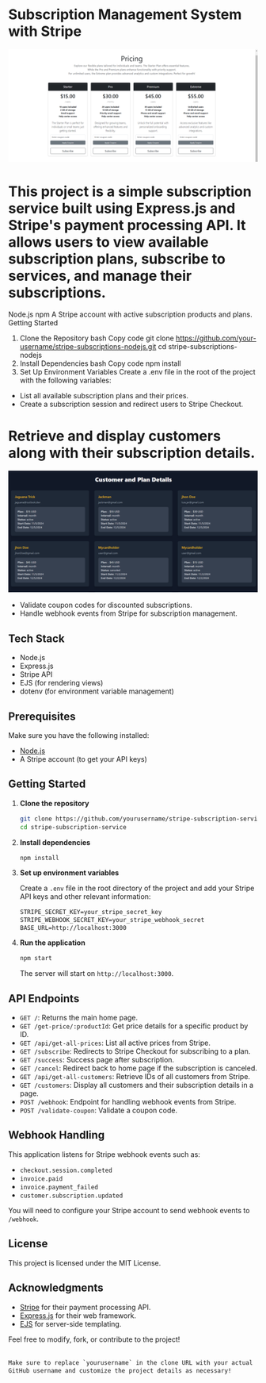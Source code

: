 # Subscription Management System with Stripe

<img src="./assets/Stripe Integration .png">

# This project is a simple subscription service built using Express.js and Stripe's payment processing API. It allows users to view available subscription plans, subscribe to services, and manage their subscriptions.

Node.js
npm
A Stripe account with active subscription products and plans.
Getting Started
1. Clone the Repository
bash
Copy code
git clone https://github.com/your-username/stripe-subscriptions-nodejs.git
cd stripe-subscriptions-nodejs
2. Install Dependencies
bash
Copy code
npm install
3. Set Up Environment Variables
Create a .env file in the root of the project with the following variables:

- List all available subscription plans and their prices.
- Create a subscription session and redirect users to Stripe Checkout.

# Retrieve and display customers along with their subscription details.

<img src="./assets/coustomers-stripe.png">

- Validate coupon codes for discounted subscriptions.
- Handle webhook events from Stripe for subscription management.

## Tech Stack

- Node.js
- Express.js
- Stripe API
- EJS (for rendering views)
- dotenv (for environment variable management)

## Prerequisites

Make sure you have the following installed:

- [Node.js](https://nodejs.org/)
- A Stripe account (to get your API keys)

## Getting Started

1. **Clone the repository**

   ```bash
   git clone https://github.com/yourusername/stripe-subscription-service.git
   cd stripe-subscription-service
   ```

2. **Install dependencies**

   ```bash
   npm install
   ```

3. **Set up environment variables**

   Create a `.env` file in the root directory of the project and add your Stripe API keys and other relevant information:

   ```plaintext
   STRIPE_SECRET_KEY=your_stripe_secret_key
   STRIPE_WEBHOOK_SECRET_KEY=your_stripe_webhook_secret
   BASE_URL=http://localhost:3000
   ```

4. **Run the application**

   ```bash
   npm start
   ```

   The server will start on `http://localhost:3000`.

## API Endpoints

- `GET /`: Returns the main home page.
- `GET /get-price/:productId`: Get price details for a specific product by ID.
- `GET /api/get-all-prices`: List all active prices from Stripe.
- `GET /subscribe`: Redirects to Stripe Checkout for subscribing to a plan.
- `GET /success`: Success page after subscription.
- `GET /cancel`: Redirect back to home page if the subscription is canceled.
- `GET /api/get-all-customers`: Retrieve IDs of all customers from Stripe.
- `GET /customers`: Display all customers and their subscription details in a page.
- `POST /webhook`: Endpoint for handling webhook events from Stripe.
- `POST /validate-coupon`: Validate a coupon code.

## Webhook Handling

This application listens for Stripe webhook events such as:
- `checkout.session.completed`
- `invoice.paid`
- `invoice.payment_failed`
- `customer.subscription.updated`

You will need to configure your Stripe account to send webhook events to `/webhook`.

## License

This project is licensed under the MIT License.

## Acknowledgments

- [Stripe](https://stripe.com/docs) for their payment processing API.
- [Express.js](https://expressjs.com/) for their web framework.
- [EJS](https://ejs.co/) for server-side templating.

Feel free to modify, fork, or contribute to the project!

```

Make sure to replace `yourusername` in the clone URL with your actual GitHub username and customize the project details as necessary!
